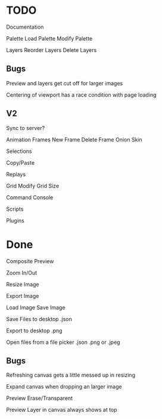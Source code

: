 TODO
====
Documentation

Palette
  Load Palette
  Modify Palette

Layers
  Reorder Layers
  Delete Layers

Bugs
----
Preview and layers get cut off for larger images

Centering of viewport has a race condition with page loading

V2
----
Sync to server?

Animation Frames
  New Frame
  Delete Frame
  Onion Skin

Selections

Copy/Paste

Replays

Grid
  Modify Grid Size

Command Console

Scripts

Plugins

Done
====
Composite Preview

Zoom In/Out

Resize Image

Export Image

Load Image
Save Image

Save Files to desktop
  .json

Export to desktop
  .png

Open files from a file picker
  .json
  .png or .jpeg

Bugs
----
Refreshing canvas gets a little messed up in resizing

Expand canvas when dropping an larger image

Preview Erase/Transparent

Preview Layer in canvas always shows at top
